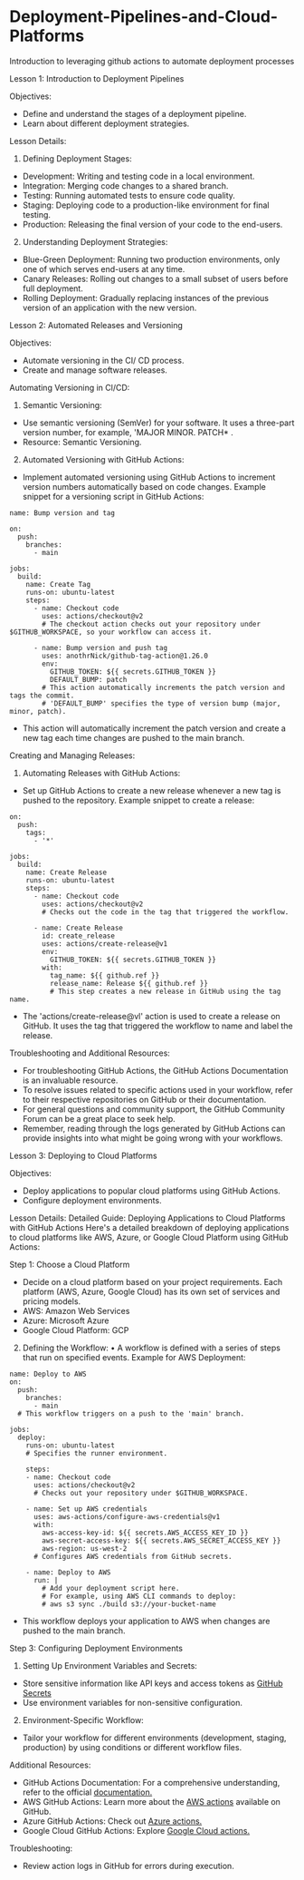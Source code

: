 # Deployment-Pipelines-and-Cloud-Platforms
Introduction to leveraging github actions to automate deployment processes

Lesson 1: Introduction to Deployment Pipelines

Objectives:

- Define and understand the stages of a deployment pipeline.
- ﻿﻿Learn about different deployment strategies.

Lesson Details:

1. Defining Deployment Stages:
   
- ﻿﻿Development: Writing and testing code in a local environment.
- ﻿﻿Integration: Merging code changes to a shared branch.
- ﻿﻿Testing: Running automated tests to ensure code quality.
- ﻿﻿Staging: Deploying code to a production-like environment for final testing.
- ﻿﻿Production: Releasing the final version of your code to the end-users.
  
2. Understanding Deployment Strategies:
   
- ﻿﻿Blue-Green Deployment: Running two production environments, only one of which serves end-users at any time.
- Canary Releases: Rolling out changes to a small subset of users before full deployment.
- Rolling Deployment: Gradually replacing instances of the previous version of an application with the new version.

Lesson 2: Automated Releases and Versioning


Objectives:
- ﻿﻿Automate versioning in the CI/ CD process.
- ﻿﻿Create and manage software releases.

Automating Versioning in Cl/CD:

1. Semantic Versioning:

- ﻿﻿Use semantic versioning (SemVer) for your software. It uses a three-part version number, for example, 'MAJOR MINOR. PATCH* .
- ﻿﻿Resource: Semantic Versioning.

2. Automated Versioning with GitHub Actions:
   
- Implement automated versioning using GitHub Actions to increment version numbers automatically based on code changes.
Example snippet for a versioning script in GitHub Actions:

```
name: Bump version and tag

on:
  push:
    branches:
      - main

jobs:
  build:
    name: Create Tag
    runs-on: ubuntu-latest
    steps:
      - name: Checkout code
        uses: actions/checkout@v2
        # The checkout action checks out your repository under $GITHUB_WORKSPACE, so your workflow can access it.

      - name: Bump version and push tag
        uses: anothrNick/github-tag-action@1.26.0
        env:
          GITHUB_TOKEN: ${{ secrets.GITHUB_TOKEN }}
          DEFAULT_BUMP: patch
        # This action automatically increments the patch version and tags the commit.
        # 'DEFAULT_BUMP' specifies the type of version bump (major, minor, patch).

```
- This action will automatically increment the patch version and create a new tag each time changes are pushed to the main branch.


Creating and Managing Releases:

1. Automating Releases with GitHub Actions:
   
- Set up GitHub Actions to create a new release whenever a new tag is pushed to the repository.
Example snippet to create a release:

```
on:
  push:
    tags:
      - '*'

jobs:
  build:
    name: Create Release
    runs-on: ubuntu-latest
    steps:
      - name: Checkout code
        uses: actions/checkout@v2
        # Checks out the code in the tag that triggered the workflow.

      - name: Create Release
        id: create_release
        uses: actions/create-release@v1
        env:
          GITHUB_TOKEN: ${{ secrets.GITHUB_TOKEN }}
        with:
          tag_name: ${{ github.ref }}
          release_name: Release ${{ github.ref }}
          # This step creates a new release in GitHub using the tag name.

```
- The 'actions/create-release@vl' action is used to create a release on GitHub. It uses the tag that triggered the workflow to name and label the release.


Troubleshooting and Additional Resources:
- ﻿﻿For troubleshooting GitHub Actions, the GitHub Actions Documentation is an invaluable resource.
- ﻿﻿To resolve issues related to specific actions used in your workflow, refer to their respective repositories on GitHub or their documentation.
- For general questions and community support, the GitHub Community Forum can be a great place to seek help.
- ﻿﻿Remember, reading through the logs generated by GitHub Actions can provide insights into what might be going wrong with your workflows.


Lesson 3: Deploying to Cloud Platforms

Objectives:
- ﻿Deploy applications to popular cloud platforms using GitHub Actions.
- Configure deployment environments.

Lesson Details:
Detailed Guide: Deploying Applications to Cloud Platforms with GitHub Actions
Here's a detailed breakdown of deploying applications to cloud platforms like AWS, Azure, or Google Cloud Platform using GitHub Actions:

Step 1: Choose a Cloud Platform
- ﻿﻿Decide on a cloud platform based on your project requirements. Each platform (AWS, Azure, Google Cloud) has its own set of services and pricing models.
- AWS: Amazon Web Services
- ﻿﻿Azure: Microsoft Azure
- ﻿﻿Google Cloud Platform: GCP


2. Defining the Workflow:
• A workflow is defined with a series of steps that run on specified events.
Example for AWS Deployment:


```
name: Deploy to AWS
on:
  push:
    branches:
      - main
  # This workflow triggers on a push to the 'main' branch.

jobs:
  deploy:
    runs-on: ubuntu-latest
    # Specifies the runner environment.

    steps:
    - name: Checkout code
      uses: actions/checkout@v2
      # Checks out your repository under $GITHUB_WORKSPACE.

    - name: Set up AWS credentials
      uses: aws-actions/configure-aws-credentials@v1
      with:
        aws-access-key-id: ${{ secrets.AWS_ACCESS_KEY_ID }}
        aws-secret-access-key: ${{ secrets.AWS_SECRET_ACCESS_KEY }}
        aws-region: us-west-2
      # Configures AWS credentials from GitHub secrets.

    - name: Deploy to AWS
      run: |
        # Add your deployment script here.
        # For example, using AWS CLI commands to deploy:
        # aws s3 sync ./build s3://your-bucket-name

```

- This workflow deploys your application to AWS when changes are pushed to the main branch.

Step 3: Configuring Deployment Environments

1. Setting Up Environment Variables and Secrets:
   
- ﻿﻿Store sensitive information like API keys and access tokens as [GitHub Secrets](https://docs.github.com/en/actions/security-for-github-actions/security-guides/using-secrets-in-github-actions)
- ﻿﻿Use environment variables for non-sensitive configuration.
  
2. Environment-Specific Workflow:
   
- Tailor your workflow for different environments (development, staging, production) by using conditions or different workflow files.

  
Additional Resources:

-  ﻿﻿GitHub Actions Documentation: For a comprehensive understanding, refer to the official [documentation.](https://docs.github.com/en/actions)
- ﻿﻿AWS GitHub Actions: Learn more about the [AWS actions]((https://github.com/aws-actions)) available on GitHub.
- ﻿﻿Azure GitHub Actions: Check out [Azure actions.](https://github.com/Azure/actions)
- ﻿﻿Google Cloud GitHub Actions: Explore [Google Cloud actions.](https://github.com/google-github-actions)

  
Troubleshooting:

- Review action logs in GitHub for errors during execution.

